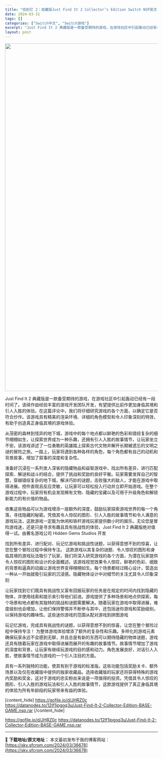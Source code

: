 ```yaml
---
title: "找到它 2：收藏版Just Find It 2 Collector’s Edition Switch NSP英文 1.1G"
date: 2024-03-31
tags: []
categories: ["Switch中文", "Switch游戏"]
excerpt: "Just Find It 2 典藏版是一款备受期待的游戏，在游戏社区中引起轰动已经有一段时间了。该续作由经验丰富的游戏开发团队开发，有望提供比前作更加身临其境和引人入胜的体验。在这篇评论中，我们将仔细研究游戏的各个方面，以确定它是否符合炒作。该游戏具有精美的渲染环境、详细的角色模型和令人印象深刻的特&hellip;"
layout: post
---
```


<img class="size-full wp-image-36679 aligncenter" src="https://sky.sfcrom.com/wp-content/uploads/2024/03/2024033103002054.webp" alt="" width="700" height="1142" />

Just Find It 2 典藏版是一款备受期待的游戏，在游戏社区中引起轰动已经有一段时间了。该续作由经验丰富的游戏开发团队开发，有望提供比前作更加身临其境和引人入胜的体验。在这篇评论中，我们将仔细研究游戏的各个方面，以确定它是否符合炒作。该游戏具有精美的渲染环境、详细的角色模型和令人印象深刻的特效，有助于创造真正身临其境的游戏体验。

从茂密的森林到怪异的地下城，游戏中的每个地点都以鲜艳的色彩和错综复杂的细节栩栩如生，让探索世界成为一种乐趣，还拥有引人入胜的故事情节，让玩家坐立不安。该游戏讲述了一位勇敢的英雄踏上探索古代文物并解开长期被遗忘的文明之谜的冒险之旅。一路上，玩家将遇到各种各样的角色，每个角色都有自己的动机和背景故事，增加了叙事的深度和复杂性。

准备好沉浸在一系列发人深省的隐藏物品和益智游戏中，找出所有差异，进行匹配
探索、解谜和战斗的结合，提供了挑战和奖励的良好平衡。玩家需要发挥自己的智慧，穿越错综复杂的地下城，解决巧妙的谜题，击败强大的敌人，才能在游戏中取得进展。控件直观且反应灵敏，让玩家可以轻松投入行动并立即开始游戏。在整个游戏过程中，玩家将有机会发现稀有文物、隐藏的宝藏以及可用于升级角色和解锁新能力的有价值的物品。

收集这些物品可以为游戏增添一层额外的深度，鼓励玩家探索游戏世界的每一个角落，寻找隐藏的秘密。凭借其令人惊叹的图形、引人入胜的故事情节和令人满意的游戏玩法，这款游戏一定能为休闲和铁杆游戏玩家提供数小时的娱乐。无论您是冒险游戏迷，还是只是寻求有趣且具有挑战性的体验，Just Find It 2 典藏版绝对值得一试。由著名游戏公司 Hidden Gems Studios 开发

找到所有差异、进行配对、玩记忆游戏和挑战性谜题，以获得意想不到的惊喜，让您在整个冒险过程中保持专注。
这款游戏以其复杂的谜题、令人惊叹的图形和身临其境的游戏玩法吸引了玩家，我们将深入研究游戏的各个方面，为潜在玩家提供令人惊叹的图形和设计的全面概述。该游戏视觉效果令人惊叹，鲜艳的色彩、细致的背景和逼真的动画让游戏世界变得栩栩如生。每个场景都经过精心设计，营造出一种从一开始就吸引玩家的沉浸感。隐藏物体设计中对细节的关注尤其令人印象深刻

让玩家找到它们既具有挑战性又富有回报玩家的任务是在规定的时间内找到隐藏的物体，并使用线索和提示来引导他们前进。游戏提供了多种场景和地点供探索，每个场景和地点都有其独特的挑战和谜题需要解决。随着玩家在游戏中取得进展，难度级别也会增加，让他们保持警惕并不断参与其中，还包括迷你游戏和奖励级别，以保持游戏的趣味性。这些迷你游戏的范围从配对游戏到拼图游戏

玩记忆游戏，完成具有挑战性的谜题，以获得意想不到的惊喜，让您在整个冒险过程中保持专注！
为整体游戏体验增添了额外的复杂性和乐趣。多样化的游戏元素确保玩家永远不会感到无聊，并且总是有新的东西可以期待隐藏的物体谜题，游戏还具有随着玩家在游戏中取得进展而展开的有趣的故事情节。故事情节增加了游戏的深度和背景，让玩家有继续玩游戏的目的感和动力。角色发展良好，对话引人入胜，使故事情节成为游戏的一个引人注目的方面。

具有一系列独特的功能，使其有别于游戏的标准版。这些功能包括奖励关卡、额外场景以及仅在收藏版中提供的独家收藏品。选择收藏版的玩家还将获得特殊的游戏内奖励和奖金，这对于游戏的忠实粉丝来说是一项值得的投资。凭借其令人惊叹的图形、引人入胜的游戏玩法和引人入胜的故事情节，这款游戏提供了真正身临其境的体验为所有年龄段的玩家带来有益的体验。

[content_hide]
https://gofile.io/d/JHRZ0c
https://datanodes.to/12lf1ipgoq3u/Just-Find-It-2-Collector-Edition-BASE-GAME.nsp.rar
[/content_hide]

<!--wechatfans start-->
https://gofile.io/d/JHRZ0c
https://datanodes.to/12lf1ipgoq3u/Just-Find-It-2-Collector-Edition-BASE-GAME.nsp.rar
<!--wechatfans end-->

---
📖 **下载地址/原文地址：** 本文最初发布于我的博客网站：[https://sky.sfcrom.com/2024/03/36678](https://sky.sfcrom.com/2024/03/36678)
